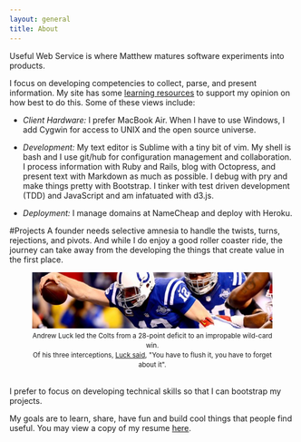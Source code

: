 ```yaml
---
layout: general
title: About
---
```

Useful Web Service is where Matthew matures software experiments into products. 

I focus on developing competencies to collect, parse, and present information. My site has some [learning resources](learn.html) to support my opinion on how best to do this. Some of these views include:

* *Client Hardware:* I prefer MacBook Air. When I have to use Windows, I add Cygwin for access to UNIX and the open source universe. 

* *Development:* My text editor is Sublime with a tiny bit of vim. My shell is bash and I use git/hub for configuration management and collaboration. I process information with Ruby and Rails, blog with Octopress, and present text with Markdown as much as possible. I debug with pry and make things pretty with Bootstrap. I tinker with test driven development (TDD) and JavaScript and am infatuated with d3.js.

* *Deployment:* I manage domains at NameCheap and deploy with Heroku.

#Projects
A founder needs selective amnesia to handle the twists, turns, rejections, and pivots. And while I do enjoy a good roller coaster ride, the journey can take away from the developing the things that create value in the first place. 

<figure align="center">
  <img src="/static/andrew_12.png">
  <small>Andrew Luck led the Colts from a 28-point deficit to an impropable wild-card win. <br>Of his three interceptions, <a href="http://usatoday.com/story/sports/nfl/2014/01/04/colts-chiefs-wild-card-playoffs-andrew-luck/4321311"> Luck said</a>, "You have to flush it, you have to forget about it".</small>
</figure>
<br>
I prefer to focus on developing technical skills so that I can bootstrap my projects. 

My goals are to learn, share, have fun and build cool things that people find useful. You may view a copy of my resume [here](/resume.html).